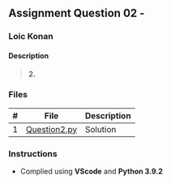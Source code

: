 ## Assignment Question 02 - 

### Loic Konan

#### Description

> **2.**
>
> 
>
>
### Files

|   #   | File                         | Description |
| :---: | ---------------------------- | ----------- |
|   1   | [Question2.py](Question2.py) | Solution    |

### Instructions

- Complied using **VScode** and **Python 3.9.2**

